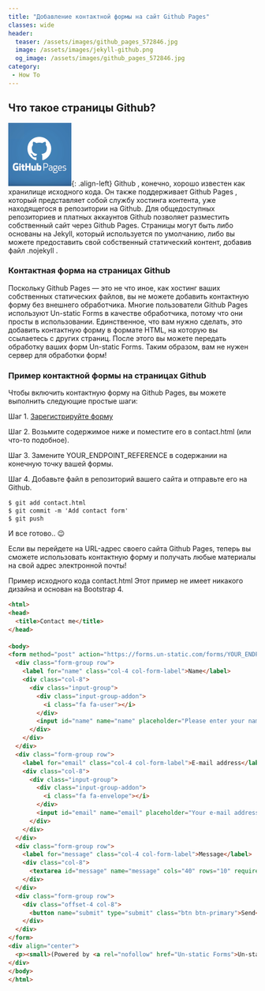 ```yaml
---
title: "Добавление контактной формы на сайт Github Pages"
classes: wide
header:
  teaser: /assets/images/github_pages_572846.jpg
  image: /assets/images/jekyll-github.png
  og_image: /assets/images/github_pages_572846.jpg
category:
 - How To
---
```


## Что такое страницы Github?

![image-right](/assets/images/github-pages-logo-min.png){: .align-left} Github , конечно, хорошо известен как хранилище исходного кода. Он также поддерживает Github Pages ,
который представляет собой службу хостинга контента, уже находящегося в репозитории на Github. 
Для общедоступных репозиториев и платных аккаунтов Github позволяет разместить собственный сайт через Github Pages. 
Страницы могут быть либо основаны на Jekyll, который используется по умолчанию, либо вы можете предоставить свой 
собственный статический контент, добавив файл .nojekyll .

### Контактная форма на страницах Github

Поскольку Github Pages — это не что иное, как хостинг ваших собственных статических файлов, вы не можете добавить 
контактную форму без внешнего обработчика. Многие пользователи Github Pages используют Un-static Forms в качестве
обработчика, потому что они просты в использовании. Единственное, что вам нужно сделать, это добавить контактную
форму в формате HTML, на которую вы ссылаетесь с других страниц. После этого вы можете передать обработку ваших форм
Un-static Forms. Таким образом, вам не нужен сервер для обработки форм!


### Пример контактной формы на страницах Github

Чтобы включить контактную форму на Github Pages, вы можете выполнить следующие простые шаги:

Шаг 1. [Зарегистрируйте форму](https://forms.un-static.com/register-form)

Шаг 2. Возьмите содержимое ниже и поместите его в contact.html (или что-то подобное).

Шаг 3. Замените YOUR_ENDPOINT_REFERENCE в содержании на конечную точку вашей формы.

Шаг 4. Добавьте файл в репозиторий вашего сайта и отправьте его на Github.

```
$ git add contact.html
$ git commit -m 'Add contact form'
$ git push
```
И все готово.. :wink:

Если вы перейдете на URL-адрес своего сайта Github Pages, теперь вы сможете использовать контактную форму и получать любые материалы на свой адрес электронной почты!

Пример исходного кода contact.html
Этот пример не имеет никакого дизайна и основан на Bootstrap 4.

```html
<html>
<head>
  <title>Contact me</title>
</head>

<body>
<form method="post" action="https://forms.un-static.com/forms/YOUR_ENDPOINT_REFERENCE">
  <div class="form-group row">
    <label for="name" class="col-4 col-form-label">Name</label>
    <div class="col-8">
      <div class="input-group">
        <div class="input-group-addon">
          <i class="fa fa-user"></i>
        </div>
        <input id="name" name="name" placeholder="Please enter your name" type="text" required="required" class="form-control">
      </div>
    </div>
  </div>
  <div class="form-group row">
    <label for="email" class="col-4 col-form-label">E-mail address</label>
    <div class="col-8">
      <div class="input-group">
        <div class="input-group-addon">
          <i class="fa fa-envelope"></i>
        </div>
        <input id="email" name="email" placeholder="Your e-mail address" type="text" required="required" class="form-control">
      </div>
    </div>
  </div>
  <div class="form-group row">
    <label for="message" class="col-4 col-form-label">Message</label>
    <div class="col-8">
      <textarea id="message" name="message" cols="40" rows="10" required="required" class="form-control"></textarea>
    </div>
  </div>
  <div class="form-group row">
    <div class="offset-4 col-8">
      <button name="submit" type="submit" class="btn btn-primary">Send</button>
    </div>
  </div>
</form>
<div align="center">
  <p><small>(Powered by <a rel="nofollow" href="Un-static Forms">Un-static Forms</a>)</small></p>
</div>
</body>
</html>
```

